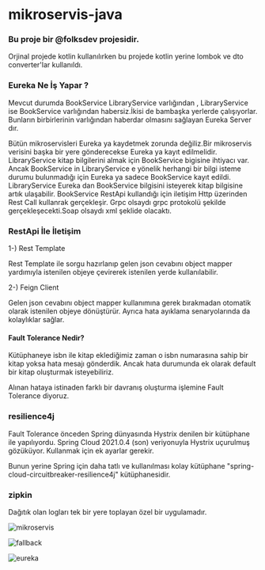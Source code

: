 # mikroservis-java

### Bu proje bir @folksdev projesidir. 

 Orjinal projede kotlin kullanılırken bu projede kotlin yerine lombok ve dto converter'lar kullanıldı.
 
 
 ### Eureka Ne İş Yapar ?
 Mevcut durumda BookService LibraryService varlığından , LibraryService ise BookService varlığından habersiz.İkisi de bambaşka yerlerde çalışıyorlar.
 Bunların birbirlerinin varlığından haberdar olmasını sağlayan Eureka Server dır.
 
 Bütün mikroservisleri Eureka ya kaydetmek zorunda değiliz.Bir mikroservis verisini başka bir yere gönderecekse Eureka ya kayıt edilmelidir.
 LibraryService kitap bilgilerini almak için BookService bigisine ihtiyacı var. Ancak BookService in LibraryService e yönelik herhangi bir bilgi isteme durumu
 bulunmadığı için Eureka ya sadece BookService kayıt edildi. LibraryService Eureka dan BookService bilgisini isteyerek kitap bilgisine artık ulaşabilir.
 BookService RestApi kullandığı için iletişim Http üzerinden Rest Call kullanrak gerçekleşir. Grpc olsaydı grpc protokolü şekilde gerçekleşecekti.Soap olsaydı xml 
 şeklide olacaktı.
 
 ### RestApi İle İletişim
 
 1-) Rest Template
 
 Rest Template ile sorgu hazırlanıp gelen json cevabını object mapper yardımıyla istenilen objeye çevirerek istenilen yerde kullanılabilir.
 
 2-) Feign Client
 
   Gelen json cevabını object mapper kullanımına gerek bırakmadan otomatik olarak istenilen objeye dönüştürür.
  Ayrıca hata ayıklama senaryolarında da kolaylıklar sağlar.
 
 
 #### Fault Tolerance Nedir?
 
  Kütüphaneye isbn ile kitap eklediğimiz zaman o isbn numarasına sahip bir kitap yoksa hata mesajı gönderdik. Ancak hata durumunda ek olarak default bir kitap
  oluşturmak isteyebiliriz. 
  
  Alınan hataya istinaden farklı bir davranış oluşturma işlemine Fault Tolerance diyoruz. 
 
  
 ### resilience4j

  Fault Tolerance önceden Spring dünyasında Hystrix denilen bir kütüphane ile yapılıyordu.
  Spring Cloud 2021.0.4 (son) veriyonuyla Hystrix uçurulmuş gözüküyor. 
  Kullanmak için ek ayarlar gerekir.
  
  Bunun yerine Spring için daha tatlı ve kullanılması kolay kütüphane "spring-cloud-circuitbreaker-resilience4j" kütüphanesidir.
  
  ### zipkin
  
  Dağıtık olan logları tek bir yere toplayan özel bir uygulamadır.
 
 
![mikroservis](https://user-images.githubusercontent.com/101670417/196227595-ce0cb256-bc41-41a2-b111-a5212b9bac0a.jpg)

![fallback](https://user-images.githubusercontent.com/101670417/197426159-a1fffc7d-082a-4271-9c8f-5edd8f677fea.jpg)

![eureka](https://user-images.githubusercontent.com/101670417/198092755-a317880a-f356-4ce8-8318-31752847ca02.jpg)



